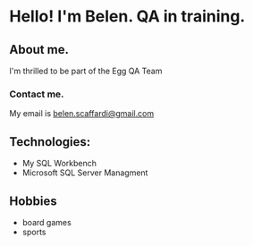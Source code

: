 # Hello! I'm Belen. QA in training.
## About me.
 I'm thrilled to be part of the Egg QA Team 
### Contact me. 
My email is belen.scaffardi@gmail.com

## Technologies:
- My SQL Workbench
- Microsoft SQL Server Managment

## Hobbies
- board games
- sports


